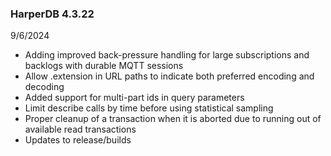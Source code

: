 ### HarperDB 4.3.22
9/6/2024

* Adding improved back-pressure handling for large subscriptions and backlogs with durable MQTT sessions
* Allow .extension in URL paths to indicate both preferred encoding and decoding
* Added support for multi-part ids in query parameters
* Limit describe calls by time before using statistical sampling
* Proper cleanup of a transaction when it is aborted due to running out of available read transactions
* Updates to release/builds